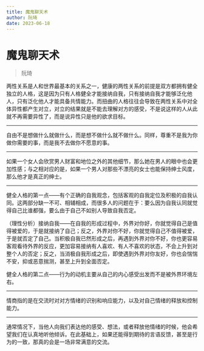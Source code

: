 ```yaml
---
title: 魔鬼聊天术
author: 阮琦
date: 2023-06-18
---
```


# 魔鬼聊天术

> 阮琦

两性关系是人和世界最基本的关系之一，健康的两性关系的前提是双方都拥有健全独立的人格，这是因为只有人格健全才能接纳自我，只有接纳自我才能够泛化他人，只有泛化他人才能具备共情能力。而扭曲的人格往往会导致在两性关系中对全体异性都产生对立，对立的结果就是不能去理解对方的感受，不是说这样的人从此就不再需要异性了，而是说异性只是他的欲求目标。

---

自由不是想做什么就做什么，而是想不做什么就不做什么。同样，尊重不是我为你做你需要的事，而是我不去做你不愿意的事。

---

如果一个女人会欣赏男人财富和地位之外的其他细节，那么她在男人的眼中也会更加性感；与之相对应的是，如果一个男人对那些不漂亮的女士也能保持绅士风度，那么他才是真正的绅士。

---

健全人格的第一点——有个正确的自我观念，包括客观的自我定位及积极的自我认同。这两部分缺一不可、相辅相成，而很多人的问题在于：要么因为自我认同就觉得自己比谁都强，要么由于自己不如别人导致自我否定。

（理性分析）接纳自我——在自我的形成过程中，外界对你好，你就觉得自己是值得被爱的，于是就接纳了自己；反之，外界对你不好，你就觉得自己不值得被爱，于是就否定了自己。当积极自我已然形成之后，再遇到外界对你不好，你也更容易客观看待外界的反应，更加容易接纳有人喜欢、有人不喜欢的状态，不会上升到对整个人的否定；反之，当消极自我形成之后，即使遇到外界对你友好，你也会惴惴不安，抑或恶意揣测，甚至上升到全面否定。

健全人格的第二点——行为的动机主要从自己的内心感受出发而不是被外界环境左右。

---

情商指的是在交流时对对方情绪的识别和响应能力，以及对自己情绪的释放和控制能力。

---

通常情况下，当他人向我们表达他的感受、想法，或者释放他情绪的时候，他会希望我们在认真地听他倾诉。在此基础上，如果还能得到期待的言语反馈，甚至是行为的一致，那真的会是一场非常满意的交流。
